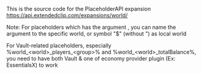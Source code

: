 This is the source code for the PlaceholderAPI expansion https://api.extendedclip.com/expansions/world/

Note: For placeholders which has the argument <world>, you can name the argument to the specific world, or symbol "$" (without ") as local world
  
For Vault-related placeholders, especially %world\_\<world\>\_players\_\<group\>% and %world\_\<world>\_totalBalance%, you need to have both Vault & one of economy provider plugin (Ex: EssentialsX) to work

